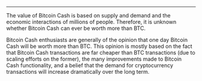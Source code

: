 ---
The value of Bitcoin Cash is based on supply and demand and the economic interactions of millions of people. Therefore, it is unknown whether Bitcoin Cash can ever be worth more than BTC. 

Bitcoin Cash enthusiasts are generally of the opinion that one day Bitcoin Cash will be worth more than BTC. This opinion is mostly based on the fact that Bitcoin Cash transactions are far cheaper than BTC transactions (due to scaling efforts on the former), the many improvements made to Bitcoin Cash functionality, and a belief that the demand for cryptocurrency transactions will increase dramatically over the long term.